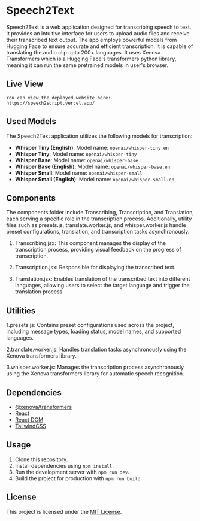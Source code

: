 # Speech2Text

Speech2Text is a web application designed for transcribing speech to text. It provides an intuitive interface for users to upload audio files and receive their transcribed text output. The app employs powerful models from Hugging Face to ensure accurate and efficient transcription. It is capable of translating the audio clip upto 200+ languages. It uses Xenova Transformers which is a Hugging Face's transformers python library, meaning it can run the same pretrained models in user's browser.

## Live View

    You can view the deployed website here: https://speech2script.vercel.app/

## Used Models

The Speech2Text application utilizes the following models for transcription:

- **Whisper Tiny (English)**: Model name: `openai/whisper-tiny.en`
- **Whisper Tiny**: Model name: `openai/whisper-tiny`
- **Whisper Base**: Model name: `openai/whisper-base`
- **Whisper Base (English)**: Model name: `openai/whisper-base.en`
- **Whisper Small**: Model name: `openai/whisper-small`
- **Whisper Small (English)**: Model name: `openai/whisper-small.en`

## Components

The components folder include Transcribing, Transcription, and Translation, each serving a specific role in the transcription process. Additionally, utility files such as presets.js, translate.worker.js, and whisper.worker.js handle preset configurations, translation, and transcription tasks asynchronously.

1.  Transcribing.jsx: This component manages the display of the transcription process, providing visual feedback on the progress of transcription.

2.  Transcription.jsx: Responsible for displaying the transcribed text.

3.  Translation.jsx: Enables translation of the transcribed text into different languages, allowing users to select the target language and trigger the translation process.

## Utilities

1.presets.js: Contains preset configurations used across the project, including message types, loading status, model names, and supported languages.

2.translate.worker.js: Handles translation tasks asynchronously using the Xenova transformers library.

3.whisper.worker.js: Manages the transcription process asynchronously using the Xenova transformers library for automatic speech recognition.

## Dependencies

- [@xenova/transformers](https://www.npmjs.com/package/@xenova/transformers)
- [React](https://reactjs.org/)
- [React DOM](https://reactjs.org/docs/react-dom.html)
- [TailwindCSS](https://tailwindcss.com/)

## Usage

1. Clone this repository.
2. Install dependencies using `npm install`.
3. Run the development server with `npm run dev`.
4. Build the project for production with `npm run build`.

## License

This project is licensed under the [MIT License](LICENSE).
